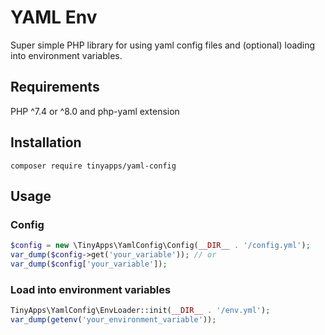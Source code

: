 # YAML Env
Super simple PHP library for using yaml config files and (optional) loading into environment variables.

## Requirements
PHP ^7.4 or ^8.0 and php-yaml extension

## Installation
`composer require tinyapps/yaml-config`

## Usage

### Config
```php
$config = new \TinyApps\YamlConfig\Config(__DIR__ . '/config.yml');
var_dump($config->get('your_variable')); // or
var_dump($config['your_variable']);
```

### Load into environment variables
```php
TinyApps\YamlConfig\EnvLoader::init(__DIR__ . '/env.yml');
var_dump(getenv('your_environment_variable'));
```
